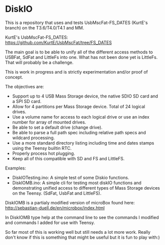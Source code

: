 # DiskIO
This is a repository that uses and tests UsbMscFat-FS_DATES (KurtE's branch) on the T3.6/T4.0/T4.1 and MM.

KurtE's UsbMscFat-FS_DATES:
https://github.com/KurtE/UsbMscFat/tree/FS_DATES

The main goal is to be able to unify all of the different access methods to USBFat, SdFat and LittleFs into one. What has not been done yet is LittleFs. That will probably be a challenge.

This is work in progress and is strictly experimentation and/or proof of concept. 

The objectives are:

- Support up to 4 USB Mass Storage device, the native SDIO SD card and a SPI SD card.
- Allow for 4 partitions per Mass Storage device. Total of 24 logical drives.
- Use a volume name for access to each logical drive or use an index number for array of mounted drives.
- Be able to set a default drive (change drive).
- Be able to parse a full path spec including relative path specs and wildcard processing.
- Use a more standard directory listing including time and dates stamps using the Teensy builtin RTC.
- Properly process hot plugging.
- Keep all of this compatible with SD and FS and LittleFS.

Examples:
- DiskIOTesting.ino: A simple test of some Diskio functions.
- DiskIOMB.ino: A simple cli for testing most diskIO functions and demonstrating unified access to different types of Mass Storage devices on the Teensy. (SdFat, UsbFat and LittleFS).

DiskIOMB is a partialy modified version of microBox found here:
http://sebastian-duell.de/en/microbox/index.html

In DiskIOMB type help at the command line to see the commands I modified and commands I added for use with Teensy.

So far most of this is working well but still needs a lot more work. Really don't know if this is something that might be useful but it is fun to play with:)
